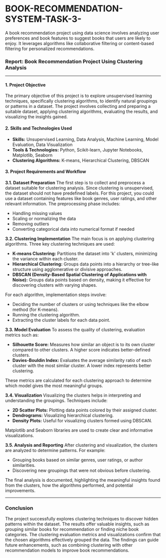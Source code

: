 # BOOK-RECOMMENDATION-SYSTEM-TASK-3-
A book recommendation project using data science involves analyzing user preferences and book features to suggest books that users are likely to enjoy. It leverages algorithms like collaborative filtering or content-based filtering for personalized recommendations.
### Report: Book Recommendation Project Using Clustering Analysis

---

#### **1. Project Objective**

The primary objective of this project is to explore unsupervised learning techniques, specifically clustering algorithms, to identify natural groupings or patterns in a dataset. The project involves collecting and preparing a suitable dataset, applying clustering algorithms, evaluating the results, and visualizing the insights gained.

#### **2. Skills and Technologies Used**
- **Skills:** Unsupervised Learning, Data Analysis, Machine Learning, Model Evaluation, Data Visualization
- **Tools & Technologies:** Python, Scikit-learn, Jupyter Notebooks, Matplotlib, Seaborn
- **Clustering Algorithms:** K-means, Hierarchical Clustering, DBSCAN

#### **3. Project Requirements and Workflow**

**3.1. Dataset Preparation**
The first step is to collect and preprocess a dataset suitable for clustering analysis. Since clustering is unsupervised, the dataset should not have predefined labels. For this project, you could use a dataset containing features like book genres, user ratings, and other relevant information. The preprocessing phase includes:
- Handling missing values
- Scaling or normalizing the data
- Removing outliers
- Converting categorical data into numerical format if needed

**3.2. Clustering Implementation**
The main focus is on applying clustering algorithms. Three key clustering techniques are used:
- **K-means Clustering:** Partitions the dataset into 'k' clusters, minimizing the variance within each cluster.
- **Hierarchical Clustering:** Groups data points into a hierarchy or tree-like structure using agglomerative or divisive approaches.
- **DBSCAN (Density-Based Spatial Clustering of Applications with Noise):** Groups data points based on density, making it effective for discovering clusters with varying shapes.

For each algorithm, implementation steps involve:
- Deciding the number of clusters or using techniques like the elbow method (for K-means).
- Running the clustering algorithm.
- Extracting the cluster labels for each data point.

**3.3. Model Evaluation**
To assess the quality of clustering, evaluation metrics such as:
- **Silhouette Score:** Measures how similar an object is to its own cluster compared to other clusters. A higher score indicates better-defined clusters.
- **Davies-Bouldin Index:** Evaluates the average similarity ratio of each cluster with the most similar cluster. A lower index represents better clustering.

These metrics are calculated for each clustering approach to determine which model gives the most meaningful groups.

**3.4. Visualization**
Visualizing the clusters helps in interpreting and understanding the groupings. Techniques include:
- **2D Scatter Plots:** Plotting data points colored by their assigned cluster.
- **Dendrograms:** Visualizing hierarchical clustering.
- **Density Plots:** Useful for visualizing clusters formed using DBSCAN.

Matplotlib and Seaborn libraries are used to create clear and informative visualizations.

**3.5. Analysis and Reporting**
After clustering and visualization, the clusters are analyzed to determine patterns. For example:
- Grouping books based on similar genres, user ratings, or author similarities.
- Discovering new groupings that were not obvious before clustering.

The final analysis is documented, highlighting the meaningful insights found from the clusters, how the algorithms performed, and potential improvements.

---

### **Conclusion**
The project successfully explores clustering techniques to discover hidden patterns within the dataset. The results offer valuable insights, such as grouping similar books for recommendation or finding niche book categories. The clustering evaluation metrics and visualizations confirm that the chosen algorithms effectively grouped the data. The findings can guide future enhancements, such as combining clustering with other recommendation models to improve book recommendations.
